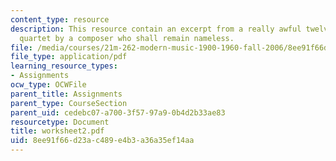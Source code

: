 ```yaml
---
content_type: resource
description: This resource contain an excerpt from a really awful twelve-tone string
  quartet by a composer who shall remain nameless.
file: /media/courses/21m-262-modern-music-1900-1960-fall-2006/8ee91f66d23ac489e4b3a36a35ef14aa_worksheet2.pdf
file_type: application/pdf
learning_resource_types:
- Assignments
ocw_type: OCWFile
parent_title: Assignments
parent_type: CourseSection
parent_uid: cedebc07-a700-3f57-97a9-0b4d2b33ae83
resourcetype: Document
title: worksheet2.pdf
uid: 8ee91f66-d23a-c489-e4b3-a36a35ef14aa
---
```

